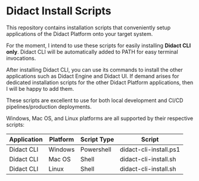 # Didact Install Scripts

This repository contains installation scripts that conveniently setup applications of the Didact Platform onto your target system.

For the moment, I intend to use these scripts for easily installing **Didact CLI only**. Didact CLI will be automatically added to PATH for easy terminal invocations.

After installing Didact CLI, you can use its commands to install the other applications such as Didact Engine and Didact UI. If demand arises for dedicated installation scripts for the other Didact Platform applications, then I will be happy to add them.

These scripts are excellent to use for both local development and CI/CD pipelines/production deployments.

Windows, Mac OS, and Linux platforms are all supported by their respective scripts:

| Application | Platform | Script Type | Script |
| --- | --- | --- | --- |
| Didact CLI | Windows | Powershell | didact-cli-install.ps1 |
| Didact CLI | Mac OS | Shell | didact-cli-install.sh |
| Didact CLI | Linux | Shell | didact-cli-install.sh |